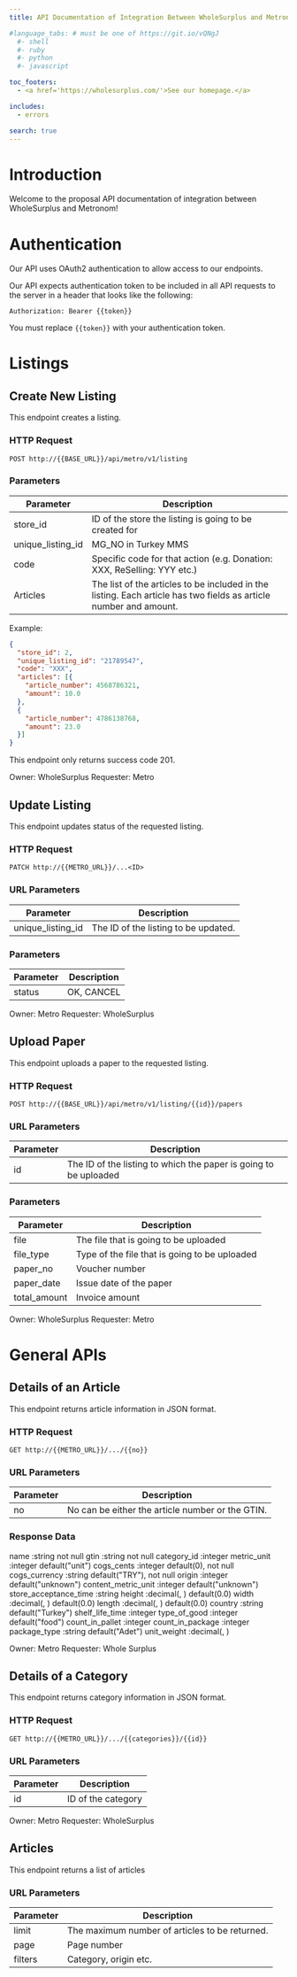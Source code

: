 ```yaml
---
title: API Documentation of Integration Between WholeSurplus and Metronom 

#language_tabs: # must be one of https://git.io/vQNgJ
  #- shell
  #- ruby
  #- python
  #- javascript

toc_footers:
  - <a href='https://wholesurplus.com/'>See our homepage.</a>

includes:
  - errors

search: true
---
```


# Introduction

Welcome to the proposal API documentation of integration between WholeSurplus and Metronom!

# Authentication

Our API uses OAuth2 authentication to allow access to our endpoints.

Our API expects authentication token to be included in all API requests to the server in a header that looks like the following:

`Authorization: Bearer {{token}}`

<aside class="notice">
You must replace <code>{{token}}</code> with your authentication token.
</aside>

# Listings

## Create New Listing

This endpoint creates a listing.

### HTTP Request

`POST http://{{BASE_URL}}/api/metro/v1/listing`

### Parameters

Parameter | Description
--------- | -----------
store_id | ID of the store the listing is going to be created for
unique_listing_id | MG_NO in Turkey MMS
code | Specific code for that action (e.g. Donation: XXX, ReSelling: YYY etc.)
Articles | The list of the articles to be included in the listing. Each article has two fields as article number and amount. 

Example:
  ```json
  {
    "store_id": 2,
    "unique_listing_id": "21789547",
    "code": "XXX",
    "articles": [{
      "article_number": 4568786321,
      "amount": 10.0
    },
    {
      "article_number": 4786138768,
      "amount": 23.0
    }]
  }
  ```
<aside class="success">
This endpoint only returns success code 201.
</aside>

Owner: WholeSurplus
Requester: Metro

## Update Listing

This endpoint updates status of the requested listing.

### HTTP Request

`PATCH http://{{METRO_URL}}/...<ID>`

### URL Parameters

Parameter | Description
--------- | -----------
unique_listing_id | The ID of the listing to be updated.

### Parameters

Parameter | Description
--------- | -----------
status | OK, CANCEL

Owner: Metro
Requester: WholeSurplus


## Upload Paper

This endpoint uploads a paper to the requested listing.

### HTTP Request

`POST http://{{BASE_URL}}/api/metro/v1/listing/{{id}}/papers`

### URL Parameters

Parameter | Description
--------- | -----------
id | The ID of the listing to which the paper is going to be uploaded

### Parameters

Parameter | Description
--------- | -----------
file | The file that is going to be uploaded
file_type | Type of the file that is going to be uploaded
paper_no | Voucher number
paper_date | Issue date of the paper
total_amount | Invoice amount

Owner: WholeSurplus
Requester: Metro

# General APIs

## Details of an Article

This endpoint returns article information in JSON format.

### HTTP Request

`GET http://{{METRO_URL}}/.../{{no}}`

### URL Parameters

Parameter | Description
--------- | -----------
no | No can be either the article number or the GTIN.

### Response Data

  name                  :string           not null
  gtin                  :string           not null
  category_id           :integer
  metric_unit           :integer          default("unit")
  cogs_cents            :integer          default(0), not null
  cogs_currency         :string           default("TRY"), not null
  origin                :integer          default("unknown")
  content_metric_unit   :integer          default("unknown")
  store_acceptance_time :string
  height                :decimal(, )      default(0.0)
  width                 :decimal(, )      default(0.0)
  length                :decimal(, )      default(0.0)
  country               :string           default("Turkey")
  shelf_life_time       :integer
  type_of_good          :integer          default("food")
  count_in_pallet       :integer
  count_in_package      :integer
  package_type          :string           default("Adet")
  unit_weight           :decimal(, )

Owner: Metro
Requester: Whole Surplus

## Details of a Category

This endpoint returns category information in JSON format.

### HTTP Request

`GET http://{{METRO_URL}}/.../{{categories}}/{{id}}`

### URL Parameters

Parameter | Description
--------- | -----------
id | ID of the category

Owner: Metro
Requester: WholeSurplus

## Articles

This endpoint returns a list of articles

### URL Parameters

Parameter | Description
--------- | -----------
limit | The maximum number of articles to be returned.
page | Page number
filters | Category, origin etc.





